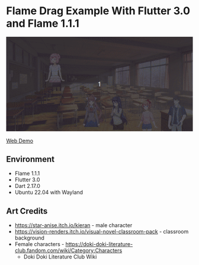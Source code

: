 # Flame Drag Example With Flutter 3.0 and Flame 1.1.1

![screenshot](readme_assets/screencast.gif)

[Web Demo](https://codetricity.github.io/drag_example/)

## Environment

* Flame 1.1.1
* Flutter 3.0
* Dart 2.17.0
* Ubuntu 22.04 with Wayland

## Art Credits

* https://star-anise.itch.io/kieran - male character
* https://vision-renders.itch.io/visual-novel-classroom-pack - classroom background
* Female characters - https://doki-doki-literature-club.fandom.com/wiki/Category:Characters
  * Doki Doki Literature Club Wiki

